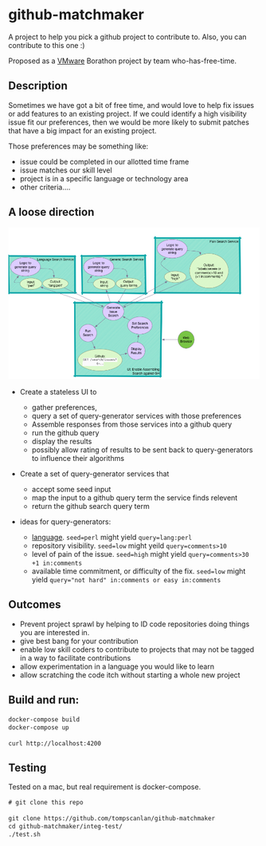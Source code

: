 # github-matchmaker

A project to help you pick a github project to contribute to.  Also, you can contribute to this one :)

Proposed as a [VMware](http://www.vmware.com) Borathon project by team who-has-free-time.


## Description
Sometimes we have got a bit of free time, and would love to help fix issues
or add features to an existing project.
If we could identify a high visibility issue fit our preferences,
then we would be more likely to submit patches that have a big
impact for an existing project.

Those preferences may be something like:
* issue could be completed in our allotted time frame
* issue matches our skill level
* project is in a specific language or technology area
* other criteria....

## A loose direction

![services diagram](./github-matcher.png)

* Create a stateless UI to 
    * gather preferences, 
    * query a set of query-generator services with those preferences
    * Assemble responses from those services into a github query
    * run the github query
    * display the results
    * possibly allow rating of results to be sent back to query-generators to influence
      their algorithms 
      
* Create a set of query-generator services that
    * accept some seed input
    * map the input to a github query term the service finds relevent
    * return the github search query term
     
* ideas for query-generators:
  * [language](./query-services/language).  `seed=perl` might yield `query=lang:perl`
  * repository visibility. `seed=low` might yeild `query=comments>10`
  * level of pain of the issue. `seed=high` might yield `query=comments>30 +1 in:comments` 
  * available time commitment, or difficulty of the fix. `seed=low` might yield `query="not hard" in:comments or easy in:comments`


## Outcomes
* Prevent project sprawl by helping to ID code repositories doing things you are interested in. 
* give best bang for your contribution 
* enable low skill coders to contribute to projects that may not be tagged in a way to facilitate contributions 
* allow experimentation in a language you would like to learn 
* allow scratching the code itch without starting a whole new project


## Build and run:

```
docker-compose build
docker-compose up

curl http://localhost:4200
```

## Testing
Tested on a mac, but real requirement is docker-compose.

```
# git clone this repo

git clone https://github.com/tompscanlan/github-matchmaker
cd github-matchmaker/integ-test/
./test.sh

```

